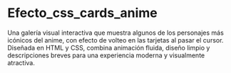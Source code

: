 # Efecto_css_cards_anime
Una galería visual interactiva que muestra algunos de los personajes más icónicos del anime, con efecto de volteo en las tarjetas al pasar el cursor. Diseñada en HTML y CSS, combina animación fluida, diseño limpio y descripciones breves para una experiencia moderna y visualmente atractiva.

